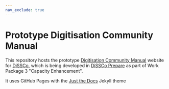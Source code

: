 ```yaml
---
nav_exclude: true
---
```


# Prototype Digitisation Community Manual
This repository hosts the prototype [Digitisation Community Manual](https://lmfrench.github.io/) website for [DiSSCo](https://dissco.eu), which is being developed in 
[DiSSCo Prepare](https://www.dissco.eu/dissco-prepare/) as part of Work Package 3 "Capacity Enhancement".

It uses GitHub Pages with the [Just the Docs](https://pmarsceill.github.io/just-the-docs/) Jekyll theme
